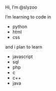 Hi, I’m @slyzoo

I’m learning to code in
- python
- html
- css

and i plan to learn

- javascript
- sql
- php
- c
- c++
- java
